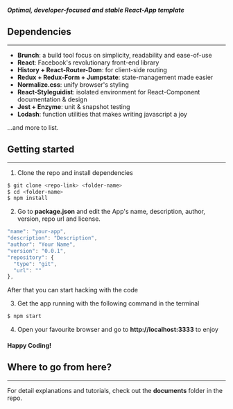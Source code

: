 ***Optimal, developer-focused and stable React-App template***

## **Dependencies**
---
- **Brunch**: a build tool focus on simplicity, readability and ease-of-use
- **React**: Facebook's revolutionary front-end library
- **History + React-Router-Dom**: for client-side routing
- **Redux + Redux-Form + Jumpstate**: state-management made easier
- **Normalize.css**: unify browser's styling
- **React-Styleguidist**: isolated environment for React-Component documentation & design
- **Jest + Enzyme**: unit & snapshot testing
- **Lodash**: function utilities that makes writing javascript a joy

...and more to list.


## **Getting started**
---
1. Clone the repo and install dependencies
```bash
$ git clone <repo-link> <folder-name>
$ cd <folder-name>
$ npm install
```
2. Go to **package.json** and edit the App's name, description, author, version, repo url and license.
```javascript
"name": "your-app",
"description": "Description",
"author": "Your Name",
"version": "0.0.1",
"repository": {
  "type": "git",
  "url": ""
},
```
After that you can start hacking with the code

3. Get the app running with the following command in the terminal
```bash
$ npm start
```
4. Open your favourite browser and go to **http://localhost:3333** to enjoy

#### Happy Coding!


## **Where to go from here?**
---
For detail explanations and tutorials, check out the **documents** folder in the repo.